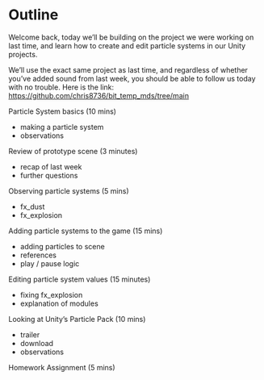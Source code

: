 # Outline

Welcome back, today we’ll be building on the project we were working on last time, and learn how to create and edit particle systems in our Unity projects.

We’ll use the exact same project as last time, and regardless of whether you’ve added sound from last week, you should be able to follow us today with no trouble. Here is the link: https://github.com/chris8736/bit_temp_mds/tree/main 

Particle System basics (10 mins)

- making a particle system
- observations
	
Review of prototype scene (3 minutes)

- recap of last week
- further questions

Observing particle systems (5 mins)

- fx_dust
- fx_explosion

Adding particle systems to the game (15 mins)

- adding particles to scene
- references
- play / pause logic

Editing particle system values (15 minutes)

- fixing fx_explosion
- explanation of modules

Looking at Unity’s Particle Pack (10 mins)

- trailer
- download
- observations

Homework Assignment (5 mins)
